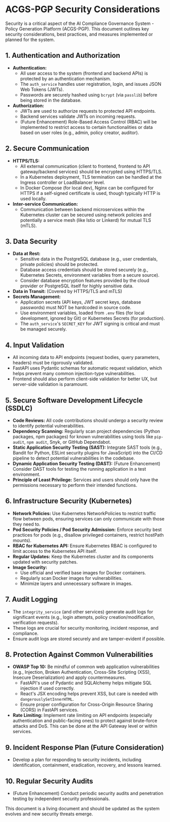 # ACGS-PGP Security Considerations

Security is a critical aspect of the AI Compliance Governance System - Policy Generation Platform (ACGS-PGP). This document outlines key security considerations, best practices, and measures implemented or planned for the system.

## 1. Authentication and Authorization

*   **Authentication:**
    *   All user access to the system (frontend and backend APIs) is protected by an authentication mechanism.
    *   The `auth_service` handles user registration, login, and issues JSON Web Tokens (JWTs).
    *   Passwords are securely hashed using `bcrypt` (via `passlib`) before being stored in the database.
*   **Authorization:**
    *   JWTs are used to authorize requests to protected API endpoints.
    *   Backend services validate JWTs on incoming requests.
    *   (Future Enhancement) Role-Based Access Control (RBAC) will be implemented to restrict access to certain functionalities or data based on user roles (e.g., admin, policy creator, auditor).

## 2. Secure Communication

*   **HTTPS/TLS:**
    *   All external communication (client to frontend, frontend to API gateway/backend services) should be encrypted using HTTPS/TLS.
    *   In a Kubernetes deployment, TLS termination can be handled at the Ingress controller or LoadBalancer level.
    *   In Docker Compose (for local dev), Nginx can be configured for HTTPS if a self-signed certificate is used, though typically HTTP is used locally.
*   **Inter-service Communication:**
    *   Communication between backend microservices within the Kubernetes cluster can be secured using network policies and potentially a service mesh (like Istio or Linkerd) for mutual TLS (mTLS).

## 3. Data Security

*   **Data at Rest:**
    *   Sensitive data in the PostgreSQL database (e.g., user credentials, private policies) should be protected.
    *   Database access credentials should be stored securely (e.g., Kubernetes Secrets, environment variables from a secure source).
    *   Consider database encryption features provided by the cloud provider or PostgreSQL itself for highly sensitive data.
*   **Data in Transit:** (Covered by HTTPS/TLS and mTLS)
*   **Secrets Management:**
    *   Application secrets (API keys, JWT secret keys, database passwords) must NOT be hardcoded in source code.
    *   Use environment variables, loaded from `.env` files (for local development, ignored by Git) or Kubernetes Secrets (for production).
    *   The `auth_service`'s `SECRET_KEY` for JWT signing is critical and must be managed securely.

## 4. Input Validation

*   All incoming data to API endpoints (request bodies, query parameters, headers) must be rigorously validated.
*   FastAPI uses Pydantic schemas for automatic request validation, which helps prevent many common injection-type vulnerabilities.
*   Frontend should also perform client-side validation for better UX, but server-side validation is paramount.

## 5. Secure Software Development Lifecycle (SSDLC)

*   **Code Reviews:** All code contributions should undergo a security review to identify potential vulnerabilities.
*   **Dependency Scanning:** Regularly scan project dependencies (Python packages, npm packages) for known vulnerabilities using tools like `pip-audit`, `npm audit`, Snyk, or GitHub Dependabot.
*   **Static Application Security Testing (SAST):** Integrate SAST tools (e.g., Bandit for Python, ESLint security plugins for JavaScript) into the CI/CD pipeline to detect potential vulnerabilities in the codebase.
*   **Dynamic Application Security Testing (DAST):** (Future Enhancement) Consider DAST tools for testing the running application in a test environment.
*   **Principle of Least Privilege:** Services and users should only have the permissions necessary to perform their intended functions.

## 6. Infrastructure Security (Kubernetes)

*   **Network Policies:** Use Kubernetes NetworkPolicies to restrict traffic flow between pods, ensuring services can only communicate with those they need to.
*   **Pod Security Policies / Pod Security Admission:** Enforce security best practices for pods (e.g., disallow privileged containers, restrict hostPath mounts).
*   **RBAC for Kubernetes API:** Ensure Kubernetes RBAC is configured to limit access to the Kubernetes API itself.
*   **Regular Updates:** Keep the Kubernetes cluster and its components updated with security patches.
*   **Image Security:**
    *   Use official and verified base images for Docker containers.
    *   Regularly scan Docker images for vulnerabilities.
    *   Minimize layers and unnecessary software in images.

## 7. Audit Logging

*   The `integrity_service` (and other services) generate audit logs for significant events (e.g., login attempts, policy creation/modification, verification requests).
*   These logs are crucial for security monitoring, incident response, and compliance.
*   Ensure audit logs are stored securely and are tamper-evident if possible.

## 8. Protection Against Common Vulnerabilities

*   **OWASP Top 10:** Be mindful of common web application vulnerabilities (e.g., Injection, Broken Authentication, Cross-Site Scripting (XSS), Insecure Deserialization) and apply countermeasures.
    *   FastAPI's use of Pydantic and SQLAlchemy helps mitigate SQL injection if used correctly.
    *   React's JSX encoding helps prevent XSS, but care is needed with `dangerouslySetInnerHTML`.
    *   Ensure proper configuration for Cross-Origin Resource Sharing (CORS) in FastAPI services.
*   **Rate Limiting:** Implement rate limiting on API endpoints (especially authentication and public-facing ones) to protect against brute-force attacks and DoS. This can be done at the API Gateway level or within services.

## 9. Incident Response Plan (Future Consideration)

*   Develop a plan for responding to security incidents, including identification, containment, eradication, recovery, and lessons learned.

## 10. Regular Security Audits

*   (Future Enhancement) Conduct periodic security audits and penetration testing by independent security professionals.

This document is a living document and should be updated as the system evolves and new security threats emerge.
